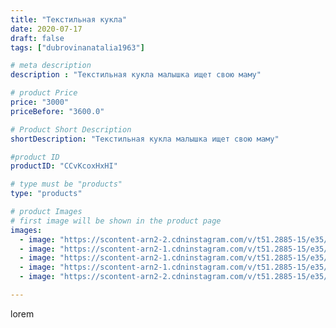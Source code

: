 ```yaml
---
title: "Текстильная кукла"
date: 2020-07-17
draft: false
tags: ["dubrovinanatalia1963"]

# meta description
description : "Текстильная кукла малышка ищет свою маму"

# product Price
price: "3000"
priceBefore: "3600.0"

# Product Short Description
shortDescription: "Текстильная кукла малышка ищет свою маму"

#product ID
productID: "CCvKcoxHxHI"

# type must be "products"
type: "products"

# product Images
# first image will be shown in the product page
images:
  - image: "https://scontent-arn2-2.cdninstagram.com/v/t51.2885-15/e35/109211121_278336506607561_3647705435762286335_n.jpg?se=7&tp=1&_nc_ht=scontent-arn2-2.cdninstagram.com&_nc_cat=105&_nc_ohc=ktek_zWeS6EAX_0FmzU&ccb=7-4&oh=9c959576037f7ee9e07314c80f2bd81a&oe=6082C17E&ig_cache_key=MjM1NTE0NzA3NTkwNDg4NDI4NQ%3D%3D.2-ccb7-4"
  - image: "https://scontent-arn2-1.cdninstagram.com/v/t51.2885-15/e35/110050708_1906080356201006_5667058368932425380_n.jpg?se=7&tp=1&_nc_ht=scontent-arn2-1.cdninstagram.com&_nc_cat=102&_nc_ohc=yrTofudy4I4AX_-Q7Fl&ccb=7-4&oh=77a8bd211fe670e4c3c4bcbedc48ba60&oe=6083F41B&ig_cache_key=MjM1NTE0NzA3NTkzODQzMzA0Mg%3D%3D.2-ccb7-4"
  - image: "https://scontent-arn2-1.cdninstagram.com/v/t51.2885-15/e35/110023609_176529640510498_2698848786606986301_n.jpg?se=7&tp=1&_nc_ht=scontent-arn2-1.cdninstagram.com&_nc_cat=110&_nc_ohc=vNPe2OjFl4QAX9vyK6l&ccb=7-4&oh=a00662eb677e639d39f112dd601d059a&oe=6083F534&ig_cache_key=MjM1NTE0NzA3NTkxMzI1ODI3Ng%3D%3D.2-ccb7-4"
  - image: "https://scontent-arn2-1.cdninstagram.com/v/t51.2885-15/e35/106791451_775885773182291_2776432803454614082_n.jpg?se=7&tp=1&_nc_ht=scontent-arn2-1.cdninstagram.com&_nc_cat=111&_nc_ohc=jUbMjg9C1o8AX8G3iIx&ccb=7-4&oh=f1f3fc101a4f38ff39f9c84dee44db6c&oe=608167D9&ig_cache_key=MjM1NTE0NzA3NTkyMTgwMzk3Mg%3D%3D.2-ccb7-4"
  - image: "https://scontent-arn2-2.cdninstagram.com/v/t51.2885-15/e35/109593324_113976210393552_1102074247190029593_n.jpg?se=7&tp=1&_nc_ht=scontent-arn2-2.cdninstagram.com&_nc_cat=100&_nc_ohc=oMbwLwEP_WQAX-pIHL-&ccb=7-4&oh=b238899f18a403eb053da6379f0826c4&oe=6083E359&ig_cache_key=MjM1NTE0NzA3NTk0Njk4MzgxOA%3D%3D.2-ccb7-4"

---
```

lorem
